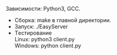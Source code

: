 Зависимоcти: Python3, GCC.

+ Сборка: make в главной директории.
+ Запуск: ./EasyServer
+ Tестирование <br>Linux: python3 client.py <br>Windows: python client.py
